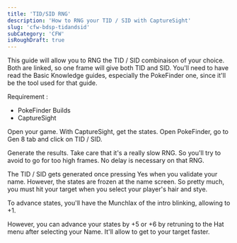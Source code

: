 ```yaml
---
title: 'TID/SID RNG'
description: 'How to RNG your TID / SID with CaptureSight'
slug: 'cfw-bdsp-tidandsid'
subCategory: 'CFW'
isRoughDraft: true
---
```


This guide will allow you to RNG the TID / SID combinaison of your choice. Both are linked, so one frame will give both TID and SID. You'll need to have read the Basic Knowledge guides, especially the PokeFinder one, since it'll be the tool used for that guide.

Requirement :

- PokeFinder Builds
- CaptureSight

Open your game. With CaptureSight, get the states. Open PokeFinder, go to Gen 8 tab and click on TID / SID.

Generate the results. Take care that it's a really slow RNG. So you'll try to avoid to go for too high frames. No delay is necessary on that RNG.

The TID / SID gets generated once pressing Yes when you validate your name. However, the states are frozen at the name screen. So pretty much, you must hit your target when you select your player's hair and stye.

To advance states, you'll have the Munchlax of the intro blinking, allowing to +1.

However, you can advance your states by +5 or +6 by retruning to the Hat menu after selecting your Name. It'll allow to get to your target faster.

